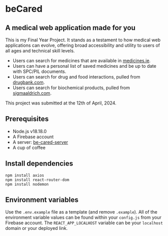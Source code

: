 # beCared
## A medical web application made for you

This is my Final Year Project. It stands as a testament to how medical web applications can evolve, offering broad accessibility and utility to users of all ages and technical skill levels.

- Users can search for medicines that are available in [medicines.ie](https://www.medicines.ie).
- Users can have a personal list of saved medicines and be up to date with SPC/PIL documents.
- Users can search for drug and food interactions, pulled from [drugbank.com](https://go.drugbank.com).
- Users can search for biochemical products, pulled from [sigmaaldrich.com](https://www.sigmaaldrich.com/IE/en).


This project was submitted at the 12th of April, 2024.

## Prerequisites
- Node.js v18.18.0
- A Firebase account
- A server: [be-cared-server](https://github.com/Hyper-TH/be-cared-server)
- A cup of coffee

## Install dependencies
```
npm install axios
npm install react-router-dom
npm install nodemon
```

## Environment variables
Use the `.env.example` file as a template (and remove `.example`). All of the environment variable values can be found within your `config.js` from your Firebase account. The `REACT_APP_LOCALHOST` variable can be your `localhost` domain or your deployed link.